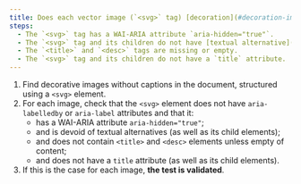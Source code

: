 ```yaml
---
title: Does each vector image (`<svg>` tag) [decoration](#decoration-image), without [caption](#image-caption), satisfy these conditions?
steps:
  - The `<svg>` tag has a WAI-ARIA attribute `aria-hidden="true"`.
  - The `<svg>` tag and its children do not have [textual alternative](#textual-alternative-image).
  - The `<title>` and `<desc>` tags are missing or empty.
  - The `<svg>` tag and its children do not have a `title` attribute.
---
```


1. Find decorative images without captions in the document, structured using a `<svg>` element.
2. For each image, check that the `<svg>` element does not have `aria-labelledby` or `aria-label` attributes and that it:
   - has a WAI-ARIA attribute `aria-hidden="true"`;
   - and is devoid of textual alternatives (as well as its child elements);
   - and does not contain `<title>` and `<desc>` elements unless empty of content;
   - and does not have a `title` attribute (as well as its child elements).
3. If this is the case for each image, **the test is validated**.
